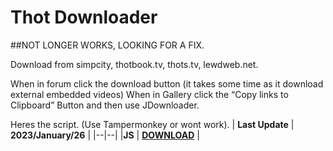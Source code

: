 # Thot Downloader

##NOT LONGER WORKS, LOOKING FOR A FIX.

Download from simpcity, thotbook.tv, thots.tv, lewdweb.net.


When in forum click the download button (it takes some time as it download external embedded videos)
When in Gallery click the “Copy links to Clipboard” Button and then use JDownloader.


Heres the script. (Use Tampermonkey or wont work).
| **Last Update** | **2023/January/26** |
|--|--|
|**JS**  | [**DOWNLOAD**](https://bit.ly/thotsJS) |

